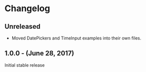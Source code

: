 Changelog
=========

Unreleased
----------
- Moved DatePickers and TimeInput examples into their own files.

1.0.0 - (June 28, 2017)
------------------
Initial stable release
